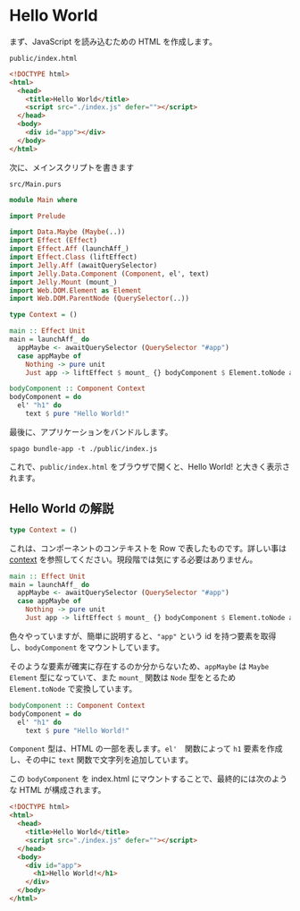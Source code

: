 # Hello World

まず、JavaScript を読み込むための HTML を作成します。

`public/index.html`

```html
<!DOCTYPE html>
<html>
  <head>
    <title>Hello World</title>
    <script src="./index.js" defer=""></script>
  </head>
  <body>
    <div id="app"></div>
  </body>
</html>
```

次に、メインスクリプトを書きます

`src/Main.purs`

```haskell
module Main where

import Prelude

import Data.Maybe (Maybe(..))
import Effect (Effect)
import Effect.Aff (launchAff_)
import Effect.Class (liftEffect)
import Jelly.Aff (awaitQuerySelector)
import Jelly.Data.Component (Component, el', text)
import Jelly.Mount (mount_)
import Web.DOM.Element as Element
import Web.DOM.ParentNode (QuerySelector(..))

type Context = ()

main :: Effect Unit
main = launchAff_ do
  appMaybe <- awaitQuerySelector (QuerySelector "#app")
  case appMaybe of
    Nothing -> pure unit
    Just app -> liftEffect $ mount_ {} bodyComponent $ Element.toNode app

bodyComponent :: Component Context
bodyComponent = do
  el' "h1" do
    text $ pure "Hello World!"

```

最後に、アプリケーションをバンドルします。

```
spago bundle-app -t ./public/index.js
```

これで、`public/index.html` をブラウザで開くと、Hello World! と大きく表示されます。

## Hello World の解説

```haskell
type Context = ()
```

これは、コンポーネントのコンテキストを Row で表したものです。詳しい事は [context](../context) を参照してください。現段階では気にする必要はありません。

```haskell
main :: Effect Unit
main = launchAff_ do
  appMaybe <- awaitQuerySelector (QuerySelector "#app")
  case appMaybe of
    Nothing -> pure unit
    Just app -> liftEffect $ mount_ {} bodyComponent $ Element.toNode app
```

色々やっていますが、簡単に説明すると、`"app"` という id を持つ要素を取得し、`bodyComponent` をマウントしています。

そのような要素が確実に存在するのか分からないため、`appMaybe` は `Maybe Element` 型になっていて、また `mount_` 関数は `Node` 型をとるため `Element.toNode` で変換しています。

```haskell
bodyComponent :: Component Context
bodyComponent = do
  el' "h1" do
    text $ pure "Hello World!"
```

`Component` 型は、HTML の一部を表します。`el'`　関数によって `h1` 要素を作成し、その中に `text` 関数で文字列を追加しています。

この `bodyComponent` を index.html にマウントすることで、最終的には次のような HTML が構成されます。

```html
<!DOCTYPE html>
<html>
  <head>
    <title>Hello World</title>
    <script src="./index.js" defer=""></script>
  </head>
  <body>
    <div id="app">
      <h1>Hello World!</h1>
    </div>
  </body>
</html>
```
